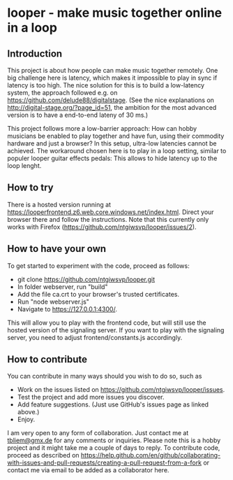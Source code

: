# looper - make music together online in a loop

## Introduction

This project is about how people can make music together remotely.
One big challenge here is latency, which makes it impossible to play in sync
if latency is too high.  The nice solution for this is to build a low-latency
system, the approach followed e.g. on https://github.com/delude88/digitalstage.
(See the nice explanations on http://digital-stage.org/?page_id=51, the ambition
for the most advanced version is to have a end-to-end lateny of 30 ms.)

This project follows more a low-barrier approach:  How can hobby musicians
be enabled to play together and have fun, using their commodity hardware and
just a browser?  In this setup, ultra-low latencies cannot be achieved.  The
workaround chosen here is to play in a loop setting, similar to populer looper
guitar effects pedals:  This allows to hide latency up to the loop lenght.

## How to try

There is a hosted version running at
https://looperfrontend.z6.web.core.windows.net/index.html.  Direct your
browser there and follow the instructions.  Note that this currently only works
with Firefox (https://github.com/ntgiwsvp/looper/issues/2).

## How to have your own

To get started to experiment with the code, proceed as follows:

  * git clone https://github.com/ntgiwsvp/looper.git
  * In folder webserver, run "build"
  * Add the file ca.crt to your browser's trusted certificates.
  * Run "node webserver.js"
  * Navigate to https://127.0.0.1:4300/.

This will allow you to play with the frontend code, but will still use the
hosted version of the signaling server.  If you want to play with the signaling
server, you need to adjust frontend/constants.js accordingly.

## How to contribute

You can contribute in many ways should you wish to do so, such as

  * Work on the issues listed on
    https://github.com/ntgiwsvp/looper/issues.
  * Test the project and add more issues you discover.
  * Add feature suggestions.  (Just use GitHub's issues page as linked above.)
  * Enjoy.

I am very open to any form of collaboration.  Just contact me at tbliem@gmx.de
for any comments or inquiries.  Please note this is a hobby project and it might
take me a couple of days to reply.  To contribute code, proceed as described on
https://help.github.com/en/github/collaborating-with-issues-and-pull-requests/creating-a-pull-request-from-a-fork
or contact me via email to be added as a collaborator here.
